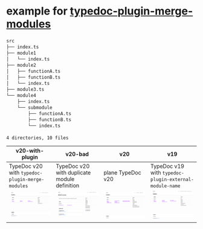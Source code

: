# example for [typedoc-plugin-merge-modules](https://github.com/krisztianb/typedoc-plugin-merge-modules)

```
src
├── index.ts
├── module1
│   └── index.ts
├── module2
│   ├── functionA.ts
│   ├── functionB.ts
│   └── index.ts
├── module3.ts
└── module4
    ├── index.ts
    └── submodule
        ├── functionA.ts
        ├── functionB.ts
        └── index.ts

4 directories, 10 files
```

v20-with-plugin | v20-bad | v20 | v19
---|---|---|---
TypeDoc v20 with `typedoc-plugin-merge-modules` | TypeDoc v20 with duplicate module definition | plane TypeDoc v20 | TypeDoc v19 with `typedoc-plugin-external-module-name`
![v20-with-plugin](./resources/v20-with-plugin.png) | ![v20-bad](./resources/v20-bad.png) | ![v20](./resources/v20.png) | ![v19](./resources/v19.png)
